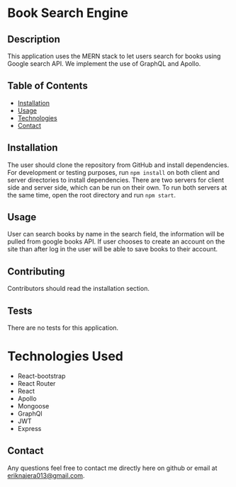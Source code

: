# Book Search Engine

## Description

This application uses the MERN stack to let users search for books using Google search API. We implement the use of GraphQL and Apollo.

## Table of Contents

- [Installation](#installation)
- [Usage](#usage)
- [Technologies](#technologies)
- [Contact](#contact)


## Installation 
The user should clone the repository from GitHub and install dependencies. For development or testing purposes, run `npm install` on both client and server directories to install dependencies. There are two servers for client side and server side, which can be run on their own. To run both servers at the same time, open the root directory and run `npm start`.

## Usage

User can search books by name in the search field, the information will be pulled from google books API. If user chooses to create an account on the site than after log in the user will be able to save books to their account.

## Contributing 
Contributors should read the installation section. 

## Tests
There are no tests for this application. 

# Technologies Used

- React-bootstrap
- React Router
- React
- Apollo
- Mongoose
- GraphQl
- JWT
- Express


## Contact
Any questions feel free to contact me directly here on github or email at eriknajera013@gmail.com.